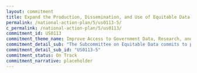 ```yaml
---
layout: commitment
title: Expand the Production, Dissemination, and Use of Equitable Data
permalink: /national-action-plan/5/us0113-5/
c_permalink: /national-action-plan/5/us0113/
commitment_id: US0113
commitment_theme_name: Improve Access to Government Data, Research, and Information
commitment_detail_sub: "The Subcommittee on Equitable Data commits to publishing a progress report in early 2023 on agency adoption of the recommendations of the Equitable Data Working Group, including agency case studies and recommendations to reduce barriers and accelerate equitable outcomes."
commitment_detail_sub_id: "US0113-5"
commitment_status: On Track
commitment_narrative: placeholder
---
```


